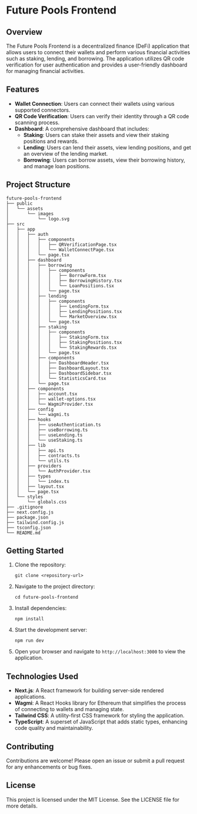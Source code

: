 # Future Pools Frontend

## Overview
The Future Pools Frontend is a decentralized finance (DeFi) application that allows users to connect their wallets and perform various financial activities such as staking, lending, and borrowing. The application utilizes QR code verification for user authentication and provides a user-friendly dashboard for managing financial activities.

## Features
- **Wallet Connection**: Users can connect their wallets using various supported connectors.
- **QR Code Verification**: Users can verify their identity through a QR code scanning process.
- **Dashboard**: A comprehensive dashboard that includes:
  - **Staking**: Users can stake their assets and view their staking positions and rewards.
  - **Lending**: Users can lend their assets, view lending positions, and get an overview of the lending market.
  - **Borrowing**: Users can borrow assets, view their borrowing history, and manage loan positions.

## Project Structure
```
future-pools-frontend
├── public
│   └── assets
│       └── images
│           └── logo.svg
├── src
│   ├── app
│   │   ├── auth
│   │   │   ├── components
│   │   │   │   ├── QRVerificationPage.tsx
│   │   │   │   └── WalletConnectPage.tsx
│   │   │   └── page.tsx
│   │   ├── dashboard
│   │   │   ├── borrowing
│   │   │   │   ├── components
│   │   │   │   │   ├── BorrowForm.tsx
│   │   │   │   │   ├── BorrowingHistory.tsx
│   │   │   │   │   └── LoanPositions.tsx
│   │   │   │   └── page.tsx
│   │   │   ├── lending
│   │   │   │   ├── components
│   │   │   │   │   ├── LendingForm.tsx
│   │   │   │   │   ├── LendingPositions.tsx
│   │   │   │   │   └── MarketOverview.tsx
│   │   │   │   └── page.tsx
│   │   │   ├── staking
│   │   │   │   ├── components
│   │   │   │   │   ├── StakingForm.tsx
│   │   │   │   │   ├── StakingPositions.tsx
│   │   │   │   │   └── StakingRewards.tsx
│   │   │   │   └── page.tsx
│   │   │   ├── components
│   │   │   │   ├── DashboardHeader.tsx
│   │   │   │   ├── DashboardLayout.tsx
│   │   │   │   ├── DashboardSidebar.tsx
│   │   │   │   └── StatisticsCard.tsx
│   │   │   └── page.tsx
│   │   ├── components
│   │   │   ├── account.tsx
│   │   │   ├── wallet-options.tsx
│   │   │   └── WagmiProvider.tsx
│   │   ├── config
│   │   │   └── wagmi.ts
│   │   ├── hooks
│   │   │   ├── useAuthentication.ts
│   │   │   ├── useBorrowing.ts
│   │   │   ├── useLending.ts
│   │   │   └── useStaking.ts
│   │   ├── lib
│   │   │   ├── api.ts
│   │   │   ├── contracts.ts
│   │   │   └── utils.ts
│   │   ├── providers
│   │   │   └── AuthProvider.tsx
│   │   ├── types
│   │   │   └── index.ts
│   │   ├── layout.tsx
│   │   └── page.tsx
│   └── styles
│       └── globals.css
├── .gitignore
├── next.config.js
├── package.json
├── tailwind.config.js
├── tsconfig.json
└── README.md
```

## Getting Started
1. Clone the repository:
   ```
   git clone <repository-url>
   ```
2. Navigate to the project directory:
   ```
   cd future-pools-frontend
   ```
3. Install dependencies:
   ```
   npm install
   ```
4. Start the development server:
   ```
   npm run dev
   ```
5. Open your browser and navigate to `http://localhost:3000` to view the application.

## Technologies Used
- **Next.js**: A React framework for building server-side rendered applications.
- **Wagmi**: A React Hooks library for Ethereum that simplifies the process of connecting to wallets and managing state.
- **Tailwind CSS**: A utility-first CSS framework for styling the application.
- **TypeScript**: A superset of JavaScript that adds static types, enhancing code quality and maintainability.

## Contributing
Contributions are welcome! Please open an issue or submit a pull request for any enhancements or bug fixes.

## License
This project is licensed under the MIT License. See the LICENSE file for more details.